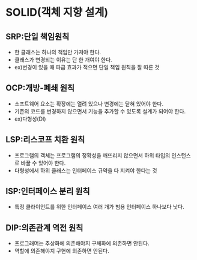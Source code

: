 # SOLID(객체 지향 설계)

## SRP:단일 책임원칙

- 한 클래스는 하나의 책임만 가져야 한다.
- 클래스가 변경되는 이유는 단 한 개여야 한다.
- ex)변경이 있을 때 파급 효과가 적으면 단일 책임 원칙을 잘 따른 것

## OCP:개방-폐쇄 원칙

- 소프트웨어 요소는 확장에는 열려 있으나 변경에는 닫혀 있어야 한다.
- 기존의 코드를 변경하지 않으면서 기능을 추가할 수 있도록 설계가 되어야 한다.
- ex)다형성(DI)

## LSP:리스코프 치환 원칙

- 프로그램의 객체는 프로그램의 정확성을 깨뜨리지 않으면서 하위 타입의 인스턴스로 바꿀 수 있어야 한다.
- 다형성에서 하위 클래스는 인터페이스 규약을 다 지켜야 한다는 것

## ISP:인터페이스 분리 원칙

- 특정 클라이언트를 위한 인터페이스 여러 개가 범용 인터페이스 하나보다 낫다.

## DIP:의존관계 역전 원칙

- 프로그래머는 추상화에 의존해야지 구체화에 의존하면 안된다.
- 역할에 의존해야지 구현에 의존하면 안된다.
